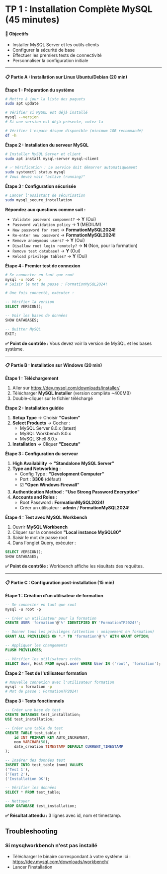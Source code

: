 # TP 1 : Installation Complète MySQL (45 minutes)

#### 🎯 Objectifs
- Installer MySQL Server et les outils clients
- Configurer la sécurité de base
- Effectuer les premiers tests de connectivité
- Personnaliser la configuration initiale

---

#### 📋 **Partie A : Installation sur Linux Ubuntu/Debian** (20 min)

**Étape 1 : Préparation du système**
```bash
# Mettre à jour la liste des paquets
sudo apt update

# Vérifier si MySQL est déjà installé
mysql --version
# Si une version est déjà présente, notez-la

# Vérifier l'espace disque disponible (minimum 1GB recommandé)
df -h
```

**Étape 2 : Installation du serveur MySQL**
```bash
# Installer MySQL Server et client
sudo apt install mysql-server mysql-client

# ✅ Vérification : Le service doit démarrer automatiquement
sudo systemctl status mysql
# Vous devez voir "active (running)"
```

**Étape 3 : Configuration sécurisée**
```bash
# Lancer l'assistant de sécurisation
sudo mysql_secure_installation
```

**Répondez aux questions comme suit :**
- `Validate password component?` → **Y** (Oui)
- `Password validation policy` → **1** (MEDIUM)
- `New password for root` → **FormationMySQL2024!**
- `Re-enter new password` → **FormationMySQL2024!**
- `Remove anonymous users?` → **Y** (Oui)
- `Disallow root login remotely?` → **N** (Non, pour la formation)
- `Remove test database?` → **Y** (Oui)
- `Reload privilege tables?` → **Y** (Oui)

**Étape 4 : Premier test de connexion**
```bash
# Se connecter en tant que root
mysql -u root -p
# Saisir le mot de passe : FormationMySQL2024!

# Une fois connecté, exécuter :
```
```sql
-- Vérifier la version
SELECT VERSION();

-- Voir les bases de données
SHOW DATABASES;

-- Quitter MySQL
EXIT;
```

**✅ Point de contrôle :** Vous devez voir la version de MySQL et les bases système.

---

#### 📋 **Partie B : Installation sur Windows** (20 min)

**Étape 1 : Téléchargement**
1. Aller sur https://dev.mysql.com/downloads/installer/
2. Télécharger **MySQL Installer** (version complète ~400MB)
3. Double-cliquer sur le fichier téléchargé

**Étape 2 : Installation guidée**
1. **Setup Type** → Choisir **"Custom"**
2. **Select Products** → Cocher :
   - MySQL Server 8.0.x (latest)
   - MySQL Workbench 8.0.x
   - MySQL Shell 8.0.x
3. **Installation** → Cliquer **"Execute"**

**Étape 3 : Configuration du serveur**
1. **High Availability** → **"Standalone MySQL Server"**
2. **Type and Networking** :
   - Config Type : **"Development Computer"**
   - Port : **3306** (défaut)
   - ☑️ **"Open Windows Firewall"**
3. **Authentication Method** : **"Use Strong Password Encryption"**
4. **Accounts and Roles** :
   - Root Password : **FormationMySQL2024!**
   - Créer un utilisateur : **admin** / **FormationMySQL2024!**

**Étape 4 : Test avec MySQL Workbench**
1. Ouvrir **MySQL Workbench**
2. Cliquer sur la connexion **"Local instance MySQL80"**
3. Saisir le mot de passe root
4. Dans l'onglet Query, exécuter :
```sql
SELECT VERSION();
SHOW DATABASES;
```

**✅ Point de contrôle :** Workbench affiche les résultats des requêtes.

---

#### 📋 **Partie C : Configuration post-installation** (15 min)

**Étape 1 : Création d'un utilisateur de formation**
```sql
-- Se connecter en tant que root
mysql -u root -p

-- Créer un utilisateur pour la formation
CREATE USER 'formation'@'%' IDENTIFIED BY 'FormationTP2024!';

-- Donner tous les privilèges (attention : uniquement en formation)
GRANT ALL PRIVILEGES ON *.* TO 'formation'@'%' WITH GRANT OPTION;

-- Appliquer les changements
FLUSH PRIVILEGES;

-- Vérifier les utilisateurs créés
SELECT User, Host FROM mysql.user WHERE User IN ('root', 'formation');
```

**Étape 2 : Test de l'utilisateur formation**
```bash
# Nouvelle connexion avec l'utilisateur formation
mysql -u formation -p
# Mot de passe : FormationTP2024!
```

**Étape 3 : Tests fonctionnels**
```sql
-- Créer une base de test
CREATE DATABASE test_installation;
USE test_installation;

-- Créer une table de test
CREATE TABLE test_table (
    id INT PRIMARY KEY AUTO_INCREMENT,
    nom VARCHAR(50),
    date_creation TIMESTAMP DEFAULT CURRENT_TIMESTAMP
);

-- Insérer des données test
INSERT INTO test_table (nom) VALUES 
('Test 1'), 
('Test 2'), 
('Installation OK');

-- Vérifier les données
SELECT * FROM test_table;

-- Nettoyer
DROP DATABASE test_installation;
```

**✅ Résultat attendu :** 3 lignes avec id, nom et timestamp.

## Troubleshooting

### Si mysqlworkbench n'est pas installé

* Télécharger le binaire correspondant à votre système ici : https://dev.mysql.com/downloads/workbench/
* Lancer l'installation
